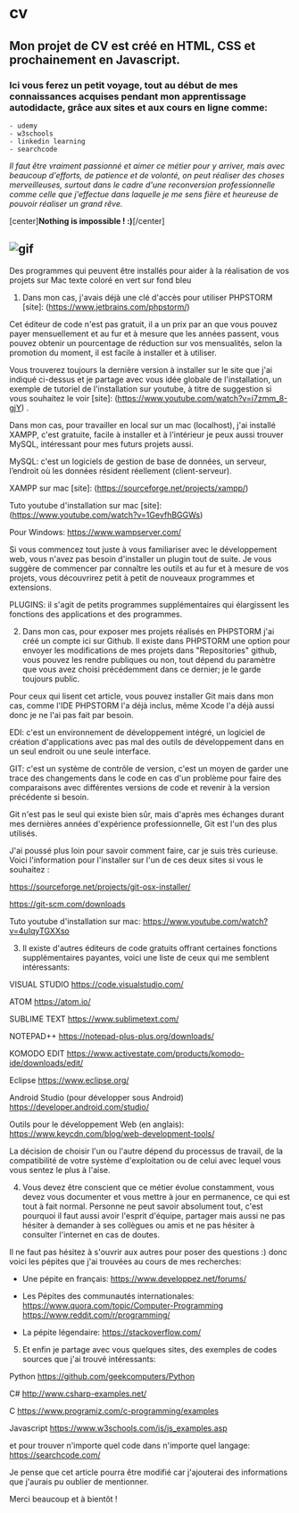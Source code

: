 # cv 
## Mon projet de CV est créé en HTML, CSS et prochainement en Javascript.

### Ici vous ferez un petit voyage, tout au début de mes connaissances acquises pendant mon apprentissage autodidacte, grâce aux sites et aux cours en ligne comme:
~~~
- udemy
- w3schools
- linkedin learning
- searchcode
~~~
*Il faut être vraiment passionné et aimer ce métier pour y arriver, mais avec beaucoup d'efforts, de patience et de volonté,
on peut réaliser des choses merveilleuses, surtout dans le cadre d'une reconversion professionnelle comme celle que j'effectue dans laquelle je me sens fière et heureuse de pouvoir réaliser un grand rêve.*

[center]**Nothing is impossible ! :)**[/center]

![gif](https://media.giphy.com/media/cbKNG6UV5WF7t6Lpdx/giphy.gif)
---
Des programmes qui peuvent être installés pour aider à la réalisation de vos projets sur Mac <span class="bg-info text-success">texte coloré en vert sur fond bleu</span>

1. Dans mon cas, j'avais déjà une clé d'accès pour utiliser PHPSTORM [site]: (https://www.jetbrains.com/phpstorm/) 

Cet éditeur de code n'est pas gratuit, il a un prix par an que vous pouvez payer mensuellement et au fur et à mesure que les années passent, vous pouvez obtenir un pourcentage de réduction sur vos mensualités, selon la promotion du moment, il est facile à installer et à utiliser.

Vous trouverez toujours la dernière version à installer sur le site que j'ai indiqué ci-dessus et je partage avec vous idée globale de l'installation, un exemple de tutoriel de l'installation sur youtube, à titre de suggestion si vous souhaitez le voir [site]: (https://www.youtube.com/watch?v=i7zmm_8-gjY) . 

Dans mon cas, pour travailler en local sur un mac (localhost), j'ai installé XAMPP, c'est gratuite, facile à installer et à l'intérieur je peux aussi trouver MySQL, intéressant pour mes futurs projets aussi.

MySQL: c'est un logiciels de gestion de base de données, un serveur, l’endroit où les données résident réellement (client-serveur).

XAMPP sur mac [site]: (https://sourceforge.net/projects/xampp/)

Tuto youtube d'installation sur mac [site]: (https://www.youtube.com/watch?v=1GevfhBGGWs)

Pour Windows: https://www.wampserver.com/

Si vous commencez tout juste à vous familiariser avec le développement web, vous n'avez pas besoin d'installer un plugin tout de suite. Je vous suggère de commencer par connaître les outils et au fur et à mesure de vos projets, vous découvrirez petit à petit de nouveaux programmes et extensions. 

PLUGINS: il s'agit de petits programmes supplémentaires qui élargissent les fonctions des applications et des programmes.

2. Dans mon cas, pour exposer mes projets réalisés en PHPSTORM j'ai créé un compte ici sur Github. Il existe dans PHPSTORM une option pour envoyer les modifications de mes projets dans "Repositories" github, vous pouvez les rendre publiques ou non, tout dépend du paramètre que vous avez choisi précédemment dans ce dernier; je le garde toujours public.

Pour ceux qui lisent cet article, vous pouvez installer Git mais dans mon cas, comme l'IDE PHPSTORM l'a déjà inclus, même Xcode l'a déjà aussi donc je ne l'ai pas fait par besoin. 

EDI: c'est un environnement de développement intégré, un logiciel de création d'applications avec pas mal des outils de développement dans en un seul endroit ou une seule interface.

GIT: c'est un système de contrôle de version, c'est un moyen de garder une trace des changements dans le code en cas d'un problème pour faire des comparaisons avec différentes versions de code et revenir à la version précédente si besoin.

Git n'est pas le seul qui existe bien sûr, mais d'après mes échanges durant mes dernières années d'expérience professionnelle, Git est l'un des plus utilisés.

J'ai poussé plus loin pour savoir comment faire, car je suis très curieuse. Voici l'information pour l'installer sur l'un de ces deux sites si vous le souhaitez :

https://sourceforge.net/projects/git-osx-installer/

https://git-scm.com/downloads

Tuto youtube d'installation sur mac: https://www.youtube.com/watch?v=4uIqyTGXXso

3. Il existe d'autres éditeurs de code gratuits offrant certaines fonctions supplémentaires payantes, voici une liste de ceux qui me semblent intéressants:

VISUAL STUDIO https://code.visualstudio.com/

ATOM https://atom.io/

SUBLIME TEXT https://www.sublimetext.com/

NOTEPAD++ https://notepad-plus-plus.org/downloads/

KOMODO EDIT https://www.activestate.com/products/komodo-ide/downloads/edit/

Eclipse https://www.eclipse.org/

Android Studio (pour développer sous Android) https://developer.android.com/studio/

Outils pour le développement Web (en anglais): https://www.keycdn.com/blog/web-development-tools/

La décision de choisir l'un ou l'autre dépend du processus de travail, de la compatibilité de votre système d'exploitation ou de celui avec lequel vous vous sentez le plus à l'aise.

4. Vous devez être conscient que ce métier évolue constamment, vous devez vous documenter et vous mettre à jour en permanence, ce qui est tout à fait normal. Personne ne peut savoir absolument tout, c'est pourquoi il faut aussi avoir l'esprit d'équipe, partager mais aussi ne pas hésiter à demander à ses collègues ou amis et ne pas hésiter à consulter l'internet en cas de doutes.

Il ne faut pas hésitez à s'ouvrir aux autres pour poser des questions :) donc
voici les pépites que j'ai trouvées au cours de mes recherches:

* Une pépite en français: https://www.developpez.net/forums/ 

* Les Pépites des communautés internationales: https://www.quora.com/topic/Computer-Programming
  https://www.reddit.com/r/programming/ 
 
* La pépite légendaire:  https://stackoverflow.com/

5. Et enfin je partage avec vous quelques sites, des exemples de codes sources que j'ai trouvé intéressants:

Python https://github.com/geekcomputers/Python

C# http://www.csharp-examples.net/

C  https://www.programiz.com/c-programming/examples

Javascript https://www.w3schools.com/js/js_examples.asp

et pour trouver n'importe quel code dans n'importe quel langage: https://searchcode.com/

Je pense que cet article pourra être modifié car j'ajouterai des informations que j'aurais pu oublier de mentionner.

Merci beaucoup et à bientôt !

